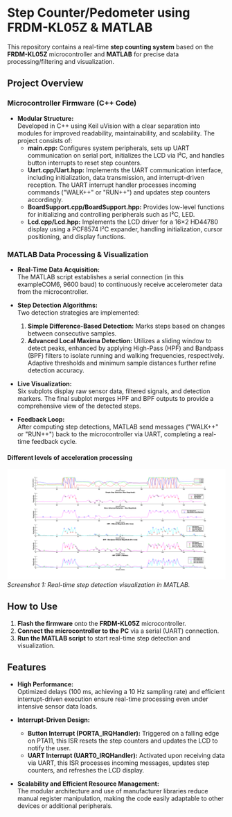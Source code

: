 # **Step Counter/Pedometer using FRDM-KL05Z & MATLAB**

This repository contains a real-time **step counting system** based on the **FRDM-KL05Z** microcontroller and **MATLAB** for precise data processing/filtering and visualization.


## **Project Overview**

### **Microcontroller Firmware (C++ Code)**
- **Modular Structure:**  
  Developed in C++ using Keil uVision with a clear separation into modules for improved readability, maintainability, and scalability. The project consists of:
  - **main.cpp:** Configures system peripherals, sets up UART communication on serial port, initializes the LCD via I²C, and handles button interrupts to reset step counters.
  - **Uart.cpp/Uart.hpp:** Implements the UART communication interface, including initialization, data transmission, and interrupt-driven reception. The UART interrupt handler processes incoming commands ("WALK++" or "RUN++") and updates step counters accordingly.
  - **BoardSupport.cpp/BoardSupport.hpp:** Provides low-level functions for initializing and controlling peripherals such as I²C, LED.
  - **Lcd.cpp/Lcd.hpp:** Implements the LCD driver for a 16×2 HD44780 display using a PCF8574 I²C expander, handling initialization, cursor positioning, and display functions.


### **MATLAB Data Processing & Visualization**
  - **Real-Time Data Acquisition:**  
    The MATLAB script establishes a serial connection (in this exampleCOM6, 9600 baud) to continuously receive accelerometer data from the microcontroller.

  - **Step Detection Algorithms:**  
    Two detection strategies are implemented:
    1. **Simple Difference-Based Detection:** Marks steps based on changes between consecutive samples.
    2. **Advanced Local Maxima Detection:** Utilizes a sliding window to detect peaks, enhanced by applying High-Pass (HPF) and Bandpass (BPF) filters to isolate running and walking frequencies, respectively. Adaptive thresholds and minimum sample distances further refine detection accuracy.

  - **Live Visualization:**  
    Six subplots display raw sensor data, filtered signals, and detection markers. The final subplot merges HPF and BPF outputs to provide a comprehensive view of the detected steps.

  - **Feedback Loop:**  
    After computing step detections, MATLAB send messages ("WALK++" or "RUN++") back to the microcontroller via UART, completing a real-time feedback cycle.


#### **Different levels of acceleration processing**
![Preview](MATLAB/MeasurementsWithTitles.png)
*Screenshot 1: Real-time step detection visualization in MATLAB.*


## **How to Use**
1. **Flash the firmware** onto the **FRDM-KL05Z** microcontroller.
2. **Connect the microcontroller to the PC** via a serial (UART) connection.
3. **Run the MATLAB script** to start real-time step detection and visualization.


## **Features**
- **High Performance:**  
  Optimized delays (100 ms, achieving a 10 Hz sampling rate) and efficient interrupt-driven execution ensure real-time processing even under intensive sensor data loads.

- **Interrupt-Driven Design:**  
  - **Button Interrupt (PORTA_IRQHandler):** Triggered on a falling edge on PTA11, this ISR resets the step counters and updates the LCD to notify the user.
  - **UART Interrupt (UART0_IRQHandler):** Activated upon receiving data via UART, this ISR processes incoming messages, updates step counters, and refreshes the LCD display.

- **Scalability and Efficient Resource Management:**  
  The modular architecture and use of manufacturer libraries reduce manual register manipulation, making the code easily adaptable to other devices or additional peripherals.
